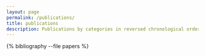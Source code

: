 ```yaml
---
layout: page
permalink: /publications/
title: publications
description: Publications by categories in reversed chronological order. Generated by jekyll-scholar.
---
```


{% bibliography --file papers %}

